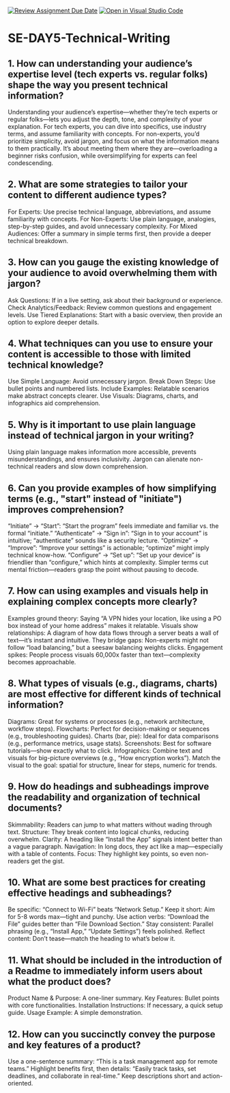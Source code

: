 [![Review Assignment Due Date](https://classroom.github.com/assets/deadline-readme-button-22041afd0340ce965d47ae6ef1cefeee28c7c493a6346c4f15d667ab976d596c.svg)](https://classroom.github.com/a/zsAR-pyY)
[![Open in Visual Studio Code](https://classroom.github.com/assets/open-in-vscode-2e0aaae1b6195c2367325f4f02e2d04e9abb55f0b24a779b69b11b9e10269abc.svg)](https://classroom.github.com/online_ide?assignment_repo_id=18455515&assignment_repo_type=AssignmentRepo)
# SE-DAY5-Technical-Writing
## 1. How can understanding your audience’s expertise level (tech experts vs. regular folks) shape the way you present technical information?
Understanding your audience’s expertise—whether they’re tech experts or regular folks—lets you adjust the depth, tone, and complexity of your explanation. For tech experts, you can dive into specifics, use industry terms, and assume familiarity with concepts. For non-experts, you’d prioritize simplicity, avoid jargon, and focus on what the information means to them practically. It’s about meeting them where they are—overloading a beginner risks confusion, while oversimplifying for experts can feel condescending. 

## 2. What are some strategies to tailor your content to different audience types?
For Experts: Use precise technical language, abbreviations, and assume familiarity with concepts.
For Non-Experts: Use plain language, analogies, step-by-step guides, and avoid unnecessary complexity.
For Mixed Audiences: Offer a summary in simple terms first, then provide a deeper technical breakdown.

## 3. How can you gauge the existing knowledge of your audience to avoid overwhelming them with jargon?
Ask Questions: If in a live setting, ask about their background or experience.
Check Analytics/Feedback: Review common questions and engagement levels.
Use Tiered Explanations: Start with a basic overview, then provide an option to explore deeper details.

## 4. What techniques can you use to ensure your content is accessible to those with limited technical knowledge?
Use Simple Language: Avoid unnecessary jargon.
Break Down Steps: Use bullet points and numbered lists.
Include Examples: Relatable scenarios make abstract concepts clearer.
Use Visuals: Diagrams, charts, and infographics aid comprehension.

## 5. Why is it important to use plain language instead of technical jargon in your writing?
Using plain language makes information more accessible, prevents misunderstandings, and ensures inclusivity. Jargon can alienate non-technical readers and slow down comprehension.

## 6. Can you provide examples of how simplifying terms (e.g., "start" instead of "initiate") improves comprehension?
“Initiate” → “Start”: “Start the program” feels immediate and familiar vs. the formal “initiate.”
“Authenticate” → “Sign in”: “Sign in to your account” is intuitive; “authenticate” sounds like a security lecture.
“Optimize” → “Improve”: “Improve your settings” is actionable; “optimize” might imply technical know-how.
“Configure” → “Set up”: “Set up your device” is friendlier than “configure,” which hints at complexity. Simpler terms cut mental friction—readers grasp the point without pausing to decode.
## 7. How can using examples and visuals help in explaining complex concepts more clearly?
Examples ground theory: Saying “A VPN hides your location, like using a PO box instead of your home address” makes it relatable.
Visuals show relationships: A diagram of how data flows through a server beats a wall of text—it’s instant and intuitive.
They bridge gaps: Non-experts might not follow “load balancing,” but a seesaw balancing weights clicks.
Engagement spikes: People process visuals 60,000x faster than text—complexity becomes approachable.

## 8. What types of visuals (e.g., diagrams, charts) are most effective for different kinds of technical information?
Diagrams: Great for systems or processes (e.g., network architecture, workflow steps).
Flowcharts: Perfect for decision-making or sequences (e.g., troubleshooting guides).
Charts (bar, pie): Ideal for data comparisons (e.g., performance metrics, usage stats).
Screenshots: Best for software tutorials—show exactly what to click.
Infographics: Combine text and visuals for big-picture overviews (e.g., “How encryption works”). Match the visual to the goal: spatial for structure, linear for steps, numeric for trends.

## 9. How do headings and subheadings improve the readability and organization of technical documents?
Skimmability: Readers can jump to what matters without wading through text.
Structure: They break content into logical chunks, reducing overwhelm.
Clarity: A heading like “Install the App” signals intent better than a vague paragraph.
Navigation: In long docs, they act like a map—especially with a table of contents.
Focus: They highlight key points, so even non-readers get the gist.

## 10. What are some best practices for creating effective headings and subheadings?
Be specific: “Connect to Wi-Fi” beats “Network Setup.”
Keep it short: Aim for 5-8 words max—tight and punchy.
Use action verbs: “Download the File” guides better than “File Download Section.”
Stay consistent: Parallel phrasing (e.g., “Install App,” “Update Settings”) feels polished.
Reflect content: Don’t tease—match the heading to what’s below it.

## 11. What should be included in the introduction of a Readme to immediately inform users about what the product does?
Product Name & Purpose: A one-liner summary.
Key Features: Bullet points with core functionalities.
Installation Instructions: If necessary, a quick setup guide.
Usage Example: A simple demonstration.

## 12. How can you succinctly convey the purpose and key features of a product?
Use a one-sentence summary: “This is a task management app for remote teams.”
Highlight benefits first, then details: “Easily track tasks, set deadlines, and collaborate in real-time.”
Keep descriptions short and action-oriented.
